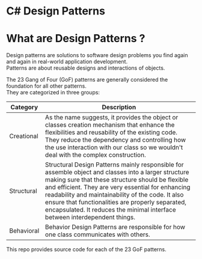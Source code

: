 # C# Design Patterns

# What are Design Patterns ?
Design patterns are solutions to software design problems you find again and again in real-world application development.<br />
Patterns are about reusable designs and interactions of objects.

The 23 Gang of Four (GoF) patterns are generally considered the foundation for all other patterns.<br />
They are categorized in three groups: 


Category  | Description
------------- | -------------
Creational  | As the name suggests, it provides the object or classes creation mechanism that enhance the flexibilities and reusability of the existing code. They reduce the dependency and controlling how the use interaction with our class so we wouldn't deal with the complex construction.
Structural  | Structural Design Patterns mainly responsible for assemble object and classes into a larger structure making sure that these structure should be flexible and efficient. They are very essential for enhancing readability and maintainability of the code. It also ensure that functionalities are properly separated, encapsulated. It reduces the minimal interface between interdependent things.
Behavioral  | Behavior Design Patterns are responsible for how one class communicates with others.



This repo provides source code for each of the 23 GoF patterns.


